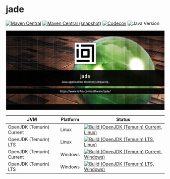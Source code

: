 jade
===

[![Maven Central](https://img.shields.io/maven-central/v/com.io7m.jade/com.io7m.jade.svg?style=flat-square)](http://search.maven.org/#search%7Cga%7C1%7Cg%3A%22com.io7m.jade%22)
[![Maven Central (snapshot)](https://img.shields.io/nexus/s/com.io7m.jade/com.io7m.jade?server=https%3A%2F%2Fs01.oss.sonatype.org&style=flat-square)](https://s01.oss.sonatype.org/content/repositories/snapshots/com/io7m/jade/)
[![Codecov](https://img.shields.io/codecov/c/github/io7m-com/jade.svg?style=flat-square)](https://codecov.io/gh/io7m-com/jade)
![Java Version](https://img.shields.io/badge/21-java?label=java&color=007fff)

![com.io7m.jade](./src/site/resources/jade.jpg?raw=true)

| JVM | Platform | Status |
|-----|----------|--------|
| OpenJDK (Temurin) Current | Linux | [![Build (OpenJDK (Temurin) Current, Linux)](https://img.shields.io/github/actions/workflow/status/io7m-com/jade/main.linux.temurin.current.yml)](https://www.github.com/io7m-com/jade/actions?query=workflow%3Amain.linux.temurin.current)|
| OpenJDK (Temurin) LTS | Linux | [![Build (OpenJDK (Temurin) LTS, Linux)](https://img.shields.io/github/actions/workflow/status/io7m-com/jade/main.linux.temurin.lts.yml)](https://www.github.com/io7m-com/jade/actions?query=workflow%3Amain.linux.temurin.lts)|
| OpenJDK (Temurin) Current | Windows | [![Build (OpenJDK (Temurin) Current, Windows)](https://img.shields.io/github/actions/workflow/status/io7m-com/jade/main.windows.temurin.current.yml)](https://www.github.com/io7m-com/jade/actions?query=workflow%3Amain.windows.temurin.current)|
| OpenJDK (Temurin) LTS | Windows | [![Build (OpenJDK (Temurin) LTS, Windows)](https://img.shields.io/github/actions/workflow/status/io7m-com/jade/main.windows.temurin.lts.yml)](https://www.github.com/io7m-com/jade/actions?query=workflow%3Amain.windows.temurin.lts)|
